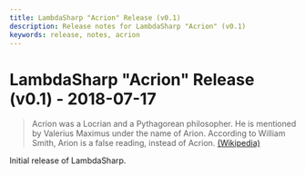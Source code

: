 ```yaml
---
title: LambdaSharp "Acrion" Release (v0.1)
description: Release notes for LambdaSharp "Acrion" (v0.1)
keywords: release, notes, acrion
---
```

# LambdaSharp "Acrion" Release (v0.1) - 2018-07-17

> Acrion was a Locrian and a Pythagorean philosopher. He is mentioned by Valerius Maximus under the name of Arion. According to William Smith, Arion is a false reading, instead of Acrion. [(Wikipedia)](https://en.wikipedia.org/wiki/Acrion)

Initial release of LambdaSharp.

